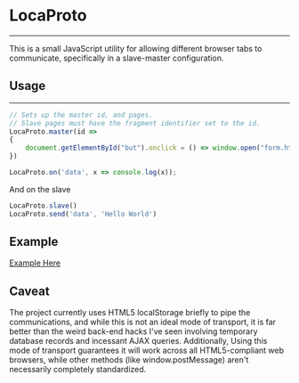 # LocaProto
---
This is a small JavaScript utility for allowing different browser tabs to communicate, specifically in a slave-master configuration. 

## Usage
---
```js 
// Sets up the master id, and pages.
// Slave pages must have the fragment identifier set to the id. 
LocaProto.master(id =>
{
    document.getElementById("but").onclick = () => window.open("form.html#" + id);
})

LocaProto.on('data', x => console.log(x));
```


And on the slave

```js
LocaProto.slave()
LocaProto.send('data', 'Hello World')
```

## Example 

[Example Here](http://jessemitchell.me/LocaProto/html_test/)

## Caveat

The project currently uses HTML5 localStorage briefly to pipe the communications, and while this is not an ideal mode of transport, it is far better than the weird back-end hacks I've seen involving temporary database records and incessant AJAX queries. Additionally, Using this mode of transport guarantees it will work across all HTML5-compliant web browsers, while other methods (like window.postMessage) aren't necessarily completely standardized.